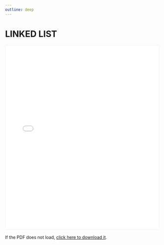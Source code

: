 ```yaml
---
outline: deep
---
```


# LINKED LIST

<div class="pdf-container">
  <iframe 
    src="/DATA-STRUCTURE/ALL.pdf#view=fitH" 
    width="100%" 
    height="600px" 
    frameborder="0">
  </iframe>
</div>

<p>
  If the PDF does not load, <a href="/DATA-STRUCTURE/ALL.pdf" target="_blank">click here to download it</a>.
</p>

<style>
.pdf-container {
  margin: 1rem 0;
  border: 1px solid #eee;
  border-radius: 4px;
  overflow: hidden;
}
</style>
